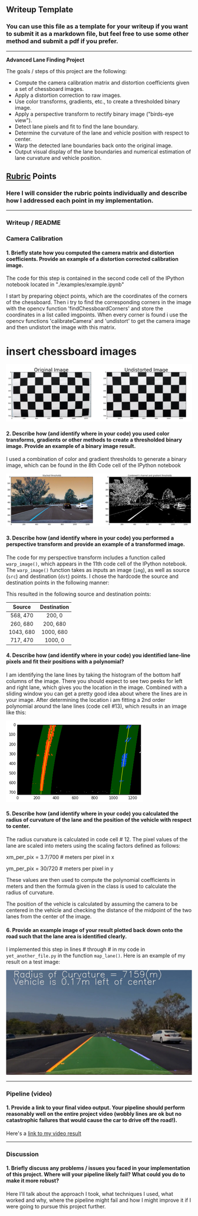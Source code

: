 ## Writeup Template

### You can use this file as a template for your writeup if you want to submit it as a markdown file, but feel free to use some other method and submit a pdf if you prefer.

---

**Advanced Lane Finding Project**

The goals / steps of this project are the following:

* Compute the camera calibration matrix and distortion coefficients given a set of chessboard images.
* Apply a distortion correction to raw images.
* Use color transforms, gradients, etc., to create a thresholded binary image.
* Apply a perspective transform to rectify binary image ("birds-eye view").
* Detect lane pixels and fit to find the lane boundary.
* Determine the curvature of the lane and vehicle position with respect to center.
* Warp the detected lane boundaries back onto the original image.
* Output visual display of the lane boundaries and numerical estimation of lane curvature and vehicle position.

[//]: # (Image References)

[image1]: ./examples/undistort_output.png "Undistorted"
[image2]: ./test_images/test1.jpg "Road Transformed"
[image3]: ./output_images/thresholded_gradient.png "Binary Example"
[image4]: ./examples/warped_straight_lines.jpg "Warp Example"
[image5]: ./output_images/polyfit.png "Fit Visual"
[image6]: ./examples/example_output.jpg "Output"
[video1]: ./project_video.mp4 "Video"

## [Rubric](https://review.udacity.com/#!/rubrics/571/view) Points

### Here I will consider the rubric points individually and describe how I addressed each point in my implementation.  

---

### Writeup / README
  
### Camera Calibration

#### 1. Briefly state how you computed the camera matrix and distortion coefficients. Provide an example of a distortion corrected calibration image.

The code for this step is contained in the second code cell of the IPython notebook located in "./examples/example.ipynb"

I start by preparing object points, which are the coordinates of the corners of the chessboard. Then i try to find the corresponding corners in the image with the opencv function 'findChessboardCorners' and store the coordinates in a list called imgpoints.
When every corner is found i use the opencv functions 'calibrateCamera' and 'undistort' to get the camera image and then undistort the image with this matrix. 

# insert chessboard images
![alt text][image1]


#### 2. Describe how (and identify where in your code) you used color transforms, gradients or other methods to create a thresholded binary image.  Provide an example of a binary image result.

I used a combination of color and gradient thresholds to generate a binary image, which can be found in the 8th Code cell of the IPython notebook

![alt text][image3]

#### 3. Describe how (and identify where in your code) you performed a perspective transform and provide an example of a transformed image.

The code for my perspective transform includes a function called `warp_image()`, which appears in the 11th code cell of the IPython notebook.  The `warp_image()` function takes as inputs an image (`img`), as well as source (`src`) and destination (`dst`) points.  I chose the hardcode the source and destination points in the following manner:

This resulted in the following source and destination points:

| Source        | Destination   | 
|:-------------:|:-------------:| 
| 568, 470      | 200, 0        | 
| 260, 680      | 200, 680      |
| 1043, 680     | 1000, 680     |
| 717, 470      | 1000, 0       |


#### 4. Describe how (and identify where in your code) you identified lane-line pixels and fit their positions with a polynomial?

I am identifying the lane lines by taking the histogram of the bottom half columns of the image. There you should expect to see two peeks for left and right lane, which gives you the location in the image. Combined with a sliding window you can get a pretty good idea about where the lines are in your image. After determining the location i am fitting a 2nd order polynomial around the lane lines (code cell #13), which results in an image like this:

![alt text][image5]

#### 5. Describe how (and identify where in your code) you calculated the radius of curvature of the lane and the position of the vehicle with respect to center.

The radius curvature is calculated in code cell # 12. The pixel values of the lane are scaled into meters using the scaling factors defined as follows:

xm_per_pix = 3.7/700  # meters per pixel in x

ym_per_pix = 30/720   # meters per pixel in y

These values are then used to compute the polynomial coefficients in meters and then the formula given in the class is used to calculate the radius of curvature.

The position of the vehicle is calculated by assuming the camera to be centered in the vehicle and checking the distance of the midpoint of the two lanes from the center of the image.

#### 6. Provide an example image of your result plotted back down onto the road such that the lane area is identified clearly.

I implemented this step in lines # through # in my code in `yet_another_file.py` in the function `map_lane()`.  Here is an example of my result on a test image:

![alt text][image6]

---

### Pipeline (video)

#### 1. Provide a link to your final video output.  Your pipeline should perform reasonably well on the entire project video (wobbly lines are ok but no catastrophic failures that would cause the car to drive off the road!).

Here's a [link to my video result](./project_video.mp4)

---

### Discussion

#### 1. Briefly discuss any problems / issues you faced in your implementation of this project.  Where will your pipeline likely fail?  What could you do to make it more robust?

Here I'll talk about the approach I took, what techniques I used, what worked and why, where the pipeline might fail and how I might improve it if I were going to pursue this project further.  
